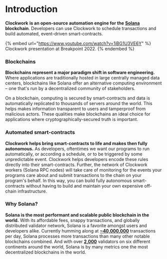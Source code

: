 # Introduction

**Clockwork** **is an open-source automation engine for the** [**Solana**](https://solana.com/) **blockchain**. Developers can use Clockwork to schedule transactions and build automated, event-driven smart-contracts.&#x20;

{% embed url="https://www.youtube.com/watch?v=1iBG1U3VE6Y" %}
Clockwork presentation at Breakpoint 2022.
{% endembed %}

### **Blockchains**

**Blockchains represent a major paradigm shift in software engineering.** Where applications are traditionally hosted in large centrally managed data centers, blockchains like Solana offer an alternative computing environment – one that's run by a decentralized community of stakeholders.&#x20;

On a blockchain, computing is secured by smart-contracts and data is automatically replicated to thousands of servers around the world. This helps makes information transparent to users and tamperproof from malicious actors. These qualities make blockchains an ideal choice for applications where cryptographically-secured truth is important.&#x20;

### Automated smart-contracts

**Clockwork helps bring smart-contracts to life and makes then fully autonomous.** As developers, oftentimes we want our programs to run automatically, or according a schedule, or to be triggered by some unpredictable event. Clockwork helps developers encode these rules directly into their smart-contracts. Further, the network of Clockwork workers (Solana RPC nodes) will take care of monitoring for the events your programs care about and submit transactions to the chain on your program's behalf. In this way, you can build fully autonomous smart-contracts without having to build and maintain your own expensive off-chain infrastructure.&#x20;

### Why Solana?

**Solana is the most performant and scalable public blockchain in the world.** With its affordable fees, snappy transactions, and globally distributed validator network, Solana is a favorite amongst users and developers alike. Currently humming along at [**\~40,000,000**](https://dune.com/kroeger0x/Solana-Metrics) transactions per day, Solana processes more transactions than many other notable blockchains combined. And with over [**2,000**](https://solana.com/news/validator-health-report-august-2022) validators on six different continents around the world, Solana is by many metrics one the most decentralized blockchains in the world.
